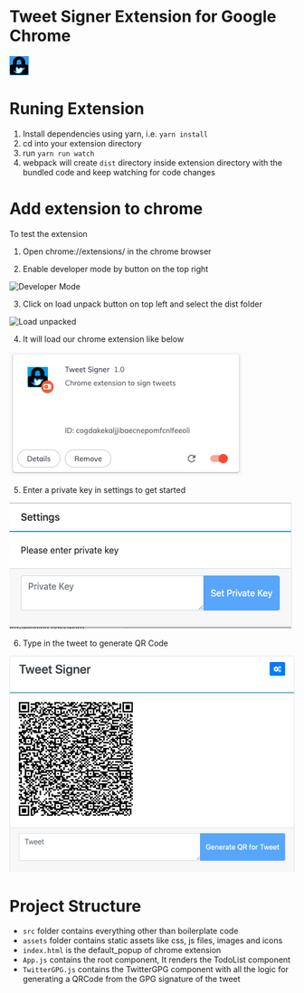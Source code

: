# Tweet Signer Extension for Google Chrome
![logo](src/assets/img/icons/tweet_signature32.png)


# Runing Extension
1. Install dependencies using yarn, i.e. `yarn install`
1. cd into your extension directory
2. run `yarn run watch`
3. webpack will create `dist` directory inside extension directory with the bundled code and keep watching for code changes

# Add extension to chrome

To test the extension 

1. Open chrome://extensions/ in the chrome browser


2. Enable developer mode by button on the top right 

![](https://lh4.googleusercontent.com/bRQJjstXpYmFXy_mna363Id00Pz8LJ6dDQCebJvJ990v_3WWcEifkCfsQ2HUxKZHM9G5hpmN--ZkqZ3XNDZ12IRYzHt0ClVEHaY3xOxkpRZF5pLpRgE9_R4iSHrrQrOEwCPIKa6V "Developer Mode")


3. Click on load unpack button on top left and select the dist folder

![](https://lh6.googleusercontent.com/-fBaT9aWtboCKa70SRuejDkLF-QxAsNRmOklhRaeMGtuVchCBX33pZ5KbiZr09t0xU7oNuWMzwp-eTnBfwSqcWTJG8S30FgzR8_MGMZMve77jmwlYRYoO3wEpXzWv8amInT5QYpT "Load unpacked")


4. It will load our chrome extension like below

 ![](images/extension.png)

5. Enter a private key in settings to get started

![](images/settings.png)

6. Type in the tweet to generate QR Code

![](images/result.png)

# Project Structure

* `src` folder contains everything other than boilerplate code
* `assets` folder contains static assets like css, js files, images and icons
* `index.html` is the default_popup of chrome extension
* `App.js` contains the root component, It renders the TodoList component
* `TwitterGPG.js` contains the TwitterGPG component with all the logic for generating a QRCode from the GPG signature of the tweet
